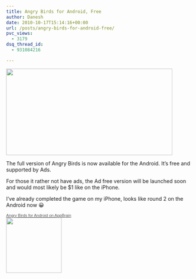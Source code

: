 ```yaml
---
title: Angry Birds for Android, Free
author: Danesh
date: 2010-10-17T15:14:16+00:00
url: /posts/angry-birds-for-android-free/
pvc_views:
  - 3179
dsq_thread_id:
  - 931084216

---
```

<img loading="lazy" src="/wp-content/uploads/2010/10/angrybirds-450x235.jpg" alt="" title="angrybirds" width="450" height="235" class="alignnone size-medium wp-image-2194" srcset="/wp-content/uploads/2010/10/angrybirds-450x235.jpg 450w, /wp-content/uploads/2010/10/angrybirds.jpg 530w" sizes="(max-width: 450px) 100vw, 450px" />

The full version of Angry Birds is now available for the Android. It&#8217;s free and supported by Ads. 

For those it rather not have ads, the Ad free version will be launched soon and would most likely be $1 like on the iPhone.

I&#8217;ve already completed the game on my iPhone, looks like round 2 on the Android now 😀

<div id='app440' class='appbrain-app'>
  <a href='http://www.appbrain.com/app/angry-birds/com.rovio.angrybirds' style='font-size: 11px; color: #555; font-family: Arial, sans-serif;'>Angry Birds for Android on AppBrain</a>
</div>

  
<img loading="lazy" src="/wp-content/uploads/2010/10/angry-birds-QR.png" alt="" title="angry-birds-QR" width="150" height="150" class="alignnone size-full wp-image-2190" />